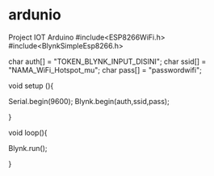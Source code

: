 # ardunio
Project IOT Arduino
#include<ESP8266WiFi.h>
#include<BlynkSimpleEsp8266.h>

char auth[] = "TOKEN_BLYNK_INPUT_DISINI";
char ssid[] = "NAMA_WiFi_Hotspot_mu";
char pass[] = "passwordwifi";

void setup (){

Serial.begin(9600);
Blynk.begin(auth,ssid,pass);

}

void loop(){

Blynk.run();

}
